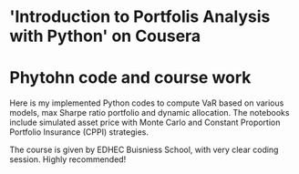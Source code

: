 # 'Introduction to Portfolis Analysis with Python' on Cousera
# Phytohn code and course work 
Here is my implemented Python codes to compute VaR based on various models,
max Sharpe ratio portfolio and dynamic allocation. 
The notebooks include simulated asset price with Monte Carlo and Constant Proportion Portfolio Insurance (CPPI) strategies.

The course is given by EDHEC Buisniess School, with very clear coding session. Highly recommended!
